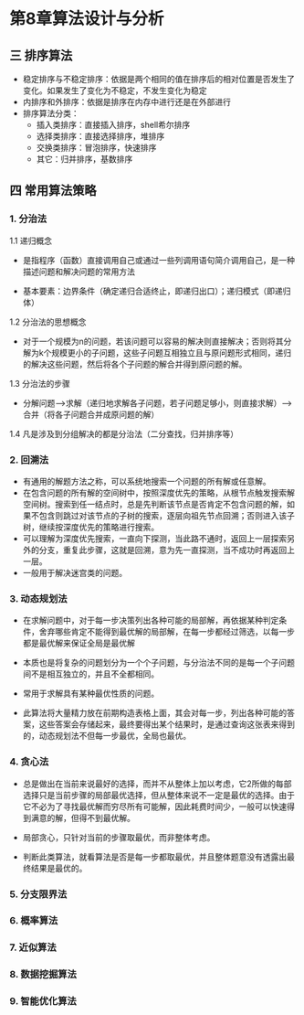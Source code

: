 # 第8章算法设计与分析
## 三 排序算法
- 稳定排序与不稳定排序：依据是两个相同的值在排序后的相对位置是否发生了变化。如果发生了变化为不稳定，不发生变化为稳定
- 内排序和外排序：依据是排序在内存中进行还是在外部进行
- 排序算法分类：
  - 插入类排序：直接插入排序，shell希尔排序
  - 选择类排序：直接选择排序，堆排序
  - 交换类排序：冒泡排序，快速排序
  - 其它：归并排序，基数排序




## 四 常用算法策略

### 1.  分治法

1.1 递归概念

- 是指程序（函数）直接调用自己或通过一些列调用语句简介调用自己，是一种描述问题和解决问题的常用方法

- 基本要素：边界条件（确定递归合适终止，即递归出口）；递归模式（即递归体）

1.2 分治法的思想概念

- 对于一个规模为n的问题，若该问题可以容易的解决则直接解决；否则将其分解为k个规模更小的子问题，这些子问题互相独立且与原问题形式相同，递归的解决这些问题，然后将各个子问题的解合并得到原问题的解。

1.3 分治法的步骤

- 分解问题-->求解（递归地求解各子问题，若子问题足够小，则直接求解）-->合并（将各子问题合并成原问题的解）

1.4 凡是涉及到分组解决的都是分治法（二分查找，归并排序等）

### 2.  回溯法

- 有通用的解题方法之称，可以系统地搜索一个问题的所有解或任意解。
- 在包含问题的所有解的空间树中，按照深度优先的策略，从根节点触发搜索解空间树。搜索到任一结点时，总是先判断该节点是否肯定不包含问题的解，如果不包含则跳过对该节点的子树的搜索，逐层向祖先节点回溯；否则进入该子树，继续按深度优先的策略进行搜索。
- 可以理解为深度优先搜索，一直向下探测，当此路不通时，返回上一层探索另外的分支，重复此步骤，这就是回溯，意为先一直探测，当不成功时再返回上一层。
- 一般用于解决迷宫类的问题。

### 3.  动态规划法

- 在求解问题中，对于每一步决策列出各种可能的局部解，再依据某种判定条件，舍弃哪些肯定不能得到最优解的局部解，在每一步都经过筛选，以每一步都是最优解来保证全局是最优解

- 本质也是将复杂的问题划分为一个个子问题，与分治法不同的是每一个子问题间不是相互独立的，并且不全都相同。

- 常用于求解具有某种最优性质的问题。

- 此算法将大量精力放在前期构造表格上面，其会对每一步，列出各种可能的答案，这些答案会存储起来，最终要得出某个结果时，是通过查询这张表来得到的，动态规划法不但每一步最优，全局也最优。

### 4.  贪心法

- 总是做出在当前来说最好的选择，而并不从整体上加以考虑，它2所做的每部选择只是当前步骤的局部最优选择，但从整体来说不一定是最优的选择。由于它不必为了寻找最优解而穷尽所有可能解，因此耗费时间少，一般可以快速得到满意的解，但得不到最优解。

- 局部贪心，只针对当前的步骤取最优，而非整体考虑。

- 判断此类算法，就看算法是否是每一步都取最优，并且整体题意没有透露出最终结果是最优的。

### 5.  分支限界法

### 6.  概率算法

### 7.  近似算法

### 8.  数据挖掘算法

### 9.  智能优化算法